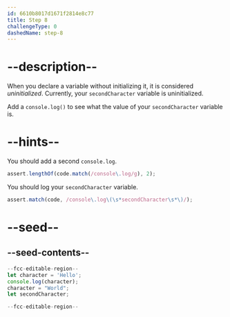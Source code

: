 ```yaml
---
id: 6610b8017d1671f2814e8c77
title: Step 8
challengeType: 0
dashedName: step-8
---
```


# --description--

When you declare a variable without initializing it, it is considered <dfn>uninitialized</dfn>. Currently, your `secondCharacter` variable is uninitialized.

Add a `console.log()` to see what the value of your `secondCharacter` variable is.

# --hints--

You should add a second `console.log`.

```js
assert.lengthOf(code.match(/console\.log/g), 2);
```

You should log your `secondCharacter` variable.

```js
assert.match(code, /console\.log\(\s*secondCharacter\s*\)/);
```

# --seed--

## --seed-contents--

```js
--fcc-editable-region--
let character = 'Hello';
console.log(character);
character = "World";
let secondCharacter;

--fcc-editable-region--
```
